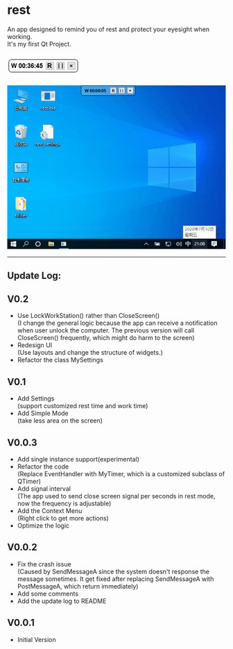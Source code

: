 # rest
An app designed to remind you of rest and protect your eyesight when working.  
It's my first Qt Project.  

![](README/rest.png)  

![](README/rest.gif)

***

## Update Log:

## V0.2   
+ Use LockWorkStation() rather than CloseScreen()  
(I change the general logic because the app can receive a notification when user unlock the computer. The previous version will call CloseScreen() frequently, which might do harm to the screen)  
+ Redesign UI  
(Use layouts and change the structure of widgets.)  
+ Refactor the class MySettings

## V0.1
+ Add Settings  
(support customized rest time and work time)  
+ Add Simple Mode  
(take less area on the screen)  

## V0.0.3
+ Add single instance support(experimental)  
+ Refactor the code  
(Replace EventHandler with MyTimer, which is a customized subclass of QTimer)  
+ Add signal interval  
(The app used to send close screen signal per seconds in rest mode, now the frequency is adjustable)  
+ Add the Context Menu  
(Right click to get more actions)  
+ Optimize the logic  

## V0.0.2
+ Fix the crash issue  
(Caused by SendMessageA since the system doesn't response the message sometimes. It get fixed after replacing SendMessageA with PostMessageA, which return immediately)  
+ Add some comments  
+ Add the update log to README  

## V0.0.1
+ Initial Version  